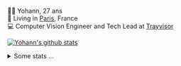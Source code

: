 <p>
  👨🏻 <bold>Yohann</bold>, 27 ans<br/>
  💼 Living in <a href="https://www.google.com/maps?q=paris">Paris</a>, France<br/>
  💻 Computer Vision Engineer and Tech Lead at <a href="https://trayvisor.com/">Trayvisor</a><br/>
</p>

<a href="https://github.com/anuraghazra/github-readme-stats"><img align="center" src="https://github-readme-stats-go94hl40s-yohann84l.vercel.app//api?username=yohann84L&show_icons=true&include_all_commits=true" alt="Yohann's github stats" /> </a>


<details>
  <summary>Some stats ...</summary><br/>
  

<!--START_SECTION:waka-->
![Code Time](http://img.shields.io/badge/Code%20Time-1%2C129%20hrs%2016%20mins-blue)

![Profile Views](http://img.shields.io/badge/Profile%20Views-0-blue)

**🐱 My GitHub Data** 

> 📦 440.8 kB Used in GitHub's Storage 
 > 
> 🏆 1,057 Contributions in the Year 2024
 > 
> 🚫 Not Opted to Hire
 > 
> 📜 26 Public Repositories 
 > 
> 🔑 21 Private Repositories 
 > 
**I'm an Early 🐤** 

```text
🌞 Morning                17407 commits       ████████░░░░░░░░░░░░░░░░░   31.50 % 
🌆 Daytime                31179 commits       ██████████████░░░░░░░░░░░   56.42 % 
🌃 Evening                6529 commits        ███░░░░░░░░░░░░░░░░░░░░░░   11.81 % 
🌙 Night                  151 commits         ░░░░░░░░░░░░░░░░░░░░░░░░░   00.27 % 
```
📅 **I'm Most Productive on Wednesday** 

```text
Monday                   10090 commits       █████░░░░░░░░░░░░░░░░░░░░   18.26 % 
Tuesday                  10140 commits       █████░░░░░░░░░░░░░░░░░░░░   18.35 % 
Wednesday                11940 commits       █████░░░░░░░░░░░░░░░░░░░░   21.60 % 
Thursday                 10952 commits       █████░░░░░░░░░░░░░░░░░░░░   19.82 % 
Friday                   11009 commits       █████░░░░░░░░░░░░░░░░░░░░   19.92 % 
Saturday                 329 commits         ░░░░░░░░░░░░░░░░░░░░░░░░░   00.60 % 
Sunday                   806 commits         ░░░░░░░░░░░░░░░░░░░░░░░░░   01.46 % 
```


📊 **This Week I Spent My Time On** 

```text
🕑︎ Time Zone: Europe/Paris

💬 Programming Languages: 
No Activity Tracked This Week

🔥 Editors: 
No Activity Tracked This Week

💻 Operating System: 
No Activity Tracked This Week
```

**I Mostly Code in Python** 

```text
Python                   26 repos            ██████████████░░░░░░░░░░░   54.17 % 
Jupyter Notebook         5 repos             ███░░░░░░░░░░░░░░░░░░░░░░   10.42 % 
JavaScript               3 repos             ██░░░░░░░░░░░░░░░░░░░░░░░   06.25 % 
HTML                     2 repos             █░░░░░░░░░░░░░░░░░░░░░░░░   04.17 % 
Shell                    1 repo              █░░░░░░░░░░░░░░░░░░░░░░░░   02.08 % 
```




 Last Updated on 08/09/2024 00:38:29 UTC
<!--END_SECTION:waka-->
